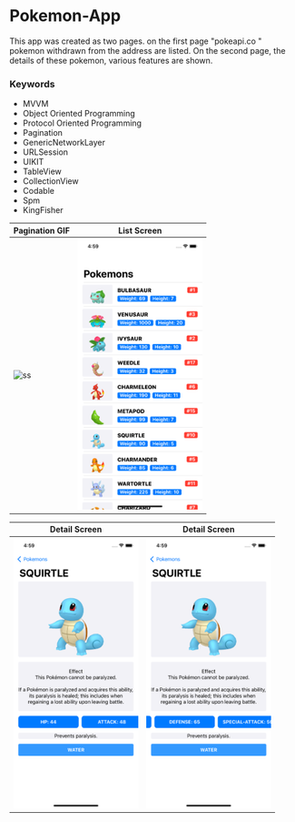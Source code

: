 # Pokemon-App

This app was created as two pages. on the first page "pokeapi.co " pokemon withdrawn from the address are listed. On the second page, the details of these pokemon, various features are shown.

### Keywords

<ul>
    <li>MVVM</li>
    <li>Object Oriented Programming</li>
    <li>Protocol Oriented Programming</li>
    <li>Pagination</li>
    <li>GenericNetworkLayer</li>
    <li>URLSession</li>
    <li>UIKIT</li>
    <li>TableView</li>
    <li>CollectionView</li>
    <li>Codable</li>
    <li>Spm</li>
    <li>KingFisher</li>
</ul>

<div align="center">

| Pagination GIF | List Screen |
| --------------- | --------------- |
| <img src="images/gif.gif" alt="ss" width="220"/>  | <img src="images/listscreen.png" alt="ss" width="220"/>  |

| Detail Screen | Detail Screen |
| --------------- | --------------- |
| <img src="images/detailscreen1.png" alt="ss" width="220"/>  | <img src="images/detailscreen2.png" alt="ss" width="220"/>  |
</div>
